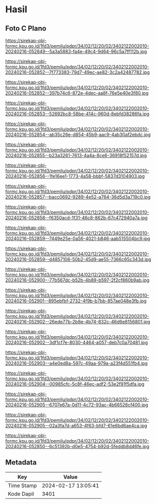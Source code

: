 # Hasil

## Foto C Plano

https://sirekap-obj-formc.kpu.go.id/1fd3/pemilu/pdpr/34/02/12/20/02/3402122002010-20240216-052849--5a3a5883-fa4e-49c4-9d64-96c5a7ff112b.jpg

https://sirekap-obj-formc.kpu.go.id/1fd3/pemilu/pdpr/34/02/12/20/02/3402122002010-20240216-052852--7f773383-79d7-49ec-ae82-3c2a42487782.jpg

https://sirekap-obj-formc.kpu.go.id/1fd3/pemilu/pdpr/34/02/12/20/02/3402122002010-20240216-052852--397b74c6-872e-4dec-aa8f-76e5e40e3f80.jpg

https://sirekap-obj-formc.kpu.go.id/1fd3/pemilu/pdpr/34/02/12/20/02/3402122002010-20240216-052853--52692bc8-58be-414c-960d-8ebfd38286fa.jpg

https://sirekap-obj-formc.kpu.go.id/1fd3/pemilu/pdpr/34/02/12/20/02/3402122002010-20240216-052854--ab35c26e-d854-45b9-aac9-4ab30af2ebdc.jpg

https://sirekap-obj-formc.kpu.go.id/1fd3/pemilu/pdpr/34/02/12/20/02/3402122002010-20240216-052855--b23a3261-7613-4a4a-8ce6-36918f52157d.jpg

https://sirekap-obj-formc.kpu.go.id/1fd3/pemilu/pdpr/34/02/12/20/02/3402122002010-20240216-052856--1fe16ee1-1773-4a58-bbbf-5837d3104903.jpg

https://sirekap-obj-formc.kpu.go.id/1fd3/pemilu/pdpr/34/02/12/20/02/3402122002010-20240216-052857--bacc0692-9289-4e52-a764-36d5d3a719c0.jpg

https://sirekap-obj-formc.kpu.go.id/1fd3/pemilu/pdpr/34/02/12/20/02/3402122002010-20240216-052858--f6350acd-1f31-46c8-862b-67c472940a7a.jpg

https://sirekap-obj-formc.kpu.go.id/1fd3/pemilu/pdpr/34/02/12/20/02/3402122002010-20240216-052859--7449e25e-0a56-4021-b846-aab515504bc9.jpg

https://sirekap-obj-formc.kpu.go.id/1fd3/pemilu/pdpr/34/02/12/20/02/3402122002010-20240216-052859--d4857106-50b2-45d9-ae55-7366c65c343d.jpg

https://sirekap-obj-formc.kpu.go.id/1fd3/pemilu/pdpr/34/02/12/20/02/3402122002010-20240216-052900--77b567dc-b52b-4b89-b597-2f2cf860b9ab.jpg

https://sirekap-obj-formc.kpu.go.id/1fd3/pemilu/pdpr/34/02/12/20/02/3402122002010-20240216-052901--895ebfbf-2732-4f9b-b7bb-857ae048e3fb.jpg

https://sirekap-obj-formc.kpu.go.id/1fd3/pemilu/pdpr/34/02/12/20/02/3402122002010-20240216-052902--26ede77b-2b8e-4b74-832c-46d6e8156801.jpg

https://sirekap-obj-formc.kpu.go.id/1fd3/pemilu/pdpr/34/02/12/20/02/3402122002010-20240216-052902--3df1cf7e-8030-4464-a057-deb7c0a70481.jpg

https://sirekap-obj-formc.kpu.go.id/1fd3/pemilu/pdpr/34/02/12/20/02/3402122002010-20240216-052903--a4e0ed8a-597c-49aa-979a-a23f4d551fb4.jpg

https://sirekap-obj-formc.kpu.go.id/1fd3/pemilu/pdpr/34/02/12/20/02/3402122002010-20240216-052904--00985cfc-5c8f-46ec-adf2-53e2f91f5dfa.jpg

https://sirekap-obj-formc.kpu.go.id/1fd3/pemilu/pdpr/34/02/12/20/02/3402122002010-20240216-052905--6707e67a-0d11-4c72-93ac-4b66526cf400.jpg

https://sirekap-obj-formc.kpu.go.id/1fd3/pemilu/pdpr/34/02/12/20/02/3402122002010-20240216-052905--02a3fa7d-a653-4f63-bfd7-61e6bd6ae4ca.jpg

https://sirekap-obj-formc.kpu.go.id/1fd3/pemilu/pdpr/34/02/12/20/02/3402122002010-20240216-052850--6c51392b-d0e5-4754-b92d-5feddb8d46fe.jpg


## Metadata

| Key        | Value               |
| ---------- | ------------------- |
| Time Stamp | 2024-02-17 13:05:41 |
| Kode Dapil | 3401                |



